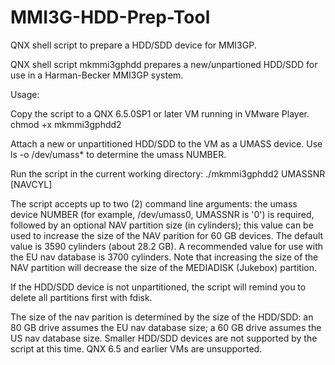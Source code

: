 # MMI3G-HDD-Prep-Tool
QNX shell script to prepare a HDD/SDD device for MMI3GP.

QNX shell script mkmmi3gphdd prepares a new/unpartioned HDD/SDD for use in a Harman-Becker MMI3GP system.

Usage:

Copy the script to a QNX 6.5.0SP1 or later VM running in VMware Player.  chmod +x mkmmi3gphdd2

Attach a new or unpartitioned HDD/SDD to the VM as a UMASS device.  Use ls -o /dev/umass* to determine the umass NUMBER.

Run the script in the current working directory: ./mkmmi3gphdd2 UMASSNR [NAVCYL]

The script accepts up to two (2) command line arguments: the umass device NUMBER (for example, /dev/umass0, UMASSNR is '0') is required, followed by an optional NAV partition size (in cylinders); this value can be used to increase the size of the NAV parition for 60 GB devices.  The default value is 3590 cylinders (about 28.2 GB).  A recommended value for use with the EU nav database is 3700 cylinders.  Note that increasing the size of the NAV partition will decrease the size of the MEDIADISK (Jukebox) partition.

If the HDD/SDD device is not unpartitioned, the script will remind you to delete all partitions first with fdisk.

The size of the nav parition is determined by the size of the HDD/SDD: an 80 GB drive assumes the EU nav database size; a 60 GB drive assumes the US nav database size.  Smaller HDD/SDD devices are not supported by the script at this time.  QNX 6.5 and earlier VMs are unsupported.
